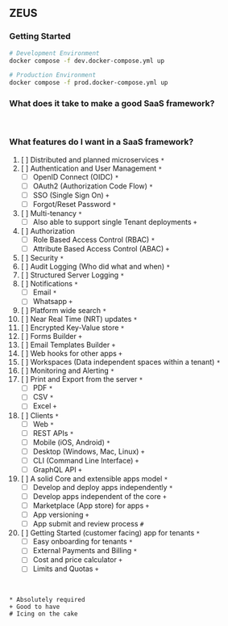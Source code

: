 ## ZEUS

### Getting Started

```bash
# Development Environment
docker compose -f dev.docker-compose.yml up

# Production Environment
docker compose -f prod.docker-compose.yml up
```

### What does it take to make a good SaaS framework?

<br />

### What features do I want in a SaaS framework?

1. [ ] Distributed and planned microservices `*`
2. [ ] Authentication and User Management `*`
   - [ ] OpenID Connect (OIDC) `*`
   - [ ] OAuth2 (Authorization Code Flow) `*`
   - [ ] SSO (Single Sign On) `+`
   - [ ] Forgot/Reset Password `*`
3. [ ] Multi-tenancy `*`
   - [ ] Also able to support single Tenant deployments `+`
4. [ ] Authorization
   - [ ] Role Based Access Control (RBAC) `*`
   - [ ] Attribute Based Access Control (ABAC) `+`
5. [ ] Security `*`
6. [ ] Audit Logging (Who did what and when) `*`
7. [ ] Structured Server Logging `*`
8. [ ] Notifications `*`
   - [ ] Email `*`
   - [ ] Whatsapp `+`
9. [ ] Platform wide search `*`
10. [ ] Near Real Time (NRT) updates `*`
11. [ ] Encrypted Key-Value store `*`
12. [ ] Forms Builder `+`
13. [ ] Email Templates Builder `+`
14. [ ] Web hooks for other apps `+`
15. [ ] Workspaces (Data independent spaces within a tenant) `*`
16. [ ] Monitoring and Alerting `*`
17. [ ] Print and Export from the server `*`
    - [ ] PDF `*`
    - [ ] CSV `*`
    - [ ] Excel `+`
18. [ ] Clients `*`
    - [ ] Web `*`
    - [ ] REST APIs `*`
    - [ ] Mobile (iOS, Android) `*`
    - [ ] Desktop (Windows, Mac, Linux) `+`
    - [ ] CLI (Command Line Interface) `+`
    - [ ] GraphQL API `+`
19. [ ] A solid Core and extensible apps model `*`
    - [ ] Develop and deploy apps independently `*`
    - [ ] Develop apps independent of the core `+`
    - [ ] Marketplace (App store) for apps `+`
    - [ ] App versioning `+`
    - [ ] App submit and review process `#`
20. [ ] Getting Started (customer facing) app for tenants `*`
    - [ ] Easy onboarding for tenants `*`
    - [ ] External Payments and Billing `*`
    - [ ] Cost and price calculator `+`
    - [ ] Limits and Quotas `+`

<br />

```text
* Absolutely required
+ Good to have
# Icing on the cake
```

